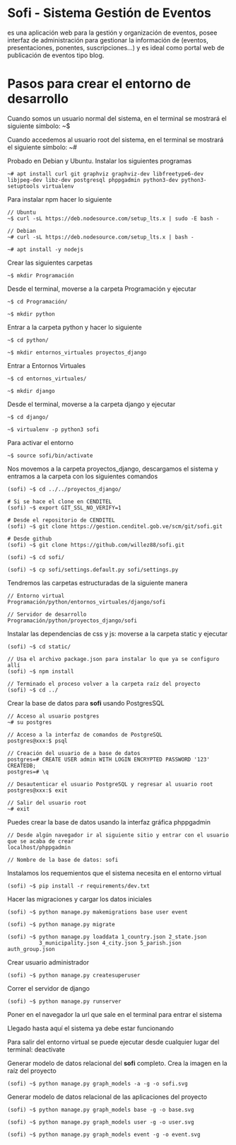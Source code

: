 # Sofi - Sistema Gestión de Eventos

es una aplicación web para la gestión y organización de eventos, posee interfaz de administración
para gestionar la información de (eventos, presentaciones, ponentes, suscripciones...) y es ideal
como portal web de publicación de eventos tipo blog.

# Pasos para crear el entorno de desarrollo

Cuando somos un usuario normal del sistema, en el terminal se mostrará el siguiente símbolo: ~$

Cuando accedemos al usuario root del sistema, en el terminal se mostrará el siguiente símbolo: ~#

Probado en Debian y Ubuntu. Instalar los siguientes programas

    ~# apt install curl git graphviz graphviz-dev libfreetype6-dev libjpeg-dev libz-dev postgresql phppgadmin python3-dev python3-setuptools virtualenv

Para instalar npm hacer lo siguiente

    // Ubuntu
    ~$ curl -sL https://deb.nodesource.com/setup_lts.x | sudo -E bash -

    // Debian
    ~# curl -sL https://deb.nodesource.com/setup_lts.x | bash -

    ~# apt install -y nodejs

Crear las siguientes carpetas

    ~$ mkdir Programación

Desde el terminal, moverse a la carpeta Programación y ejecutar

    ~$ cd Programación/

    ~$ mkdir python

Entrar a la carpeta python y hacer lo siguiente

    ~$ cd python/

    ~$ mkdir entornos_virtuales proyectos_django

Entrar a Entornos Virtuales

    ~$ cd entornos_virtuales/

    ~$ mkdir django

Desde el terminal, moverse a la carpeta django y ejecutar

    ~$ cd django/

    ~$ virtualenv -p python3 sofi

Para activar el entorno

    ~$ source sofi/bin/activate

Nos movemos a la carpeta proyectos_django, descargamos el sistema y entramos a la carpeta con los siguientes comandos

    (sofi) ~$ cd ../../proyectos_django/

    # Si se hace el clone en CENDITEL
    (sofi) ~$ export GIT_SSL_NO_VERIFY=1

    # Desde el repositorio de CENDITEL
    (sofi) ~$ git clone https://gestion.cenditel.gob.ve/scm/git/sofi.git

    # Desde github
    (sofi) ~$ git clone https://github.com/willez88/sofi.git

    (sofi) ~$ cd sofi/

    (sofi) ~$ cp sofi/settings.default.py sofi/settings.py

Tendremos las carpetas estructuradas de la siguiente manera

    // Entorno virtual
    Programación/python/entornos_virtuales/django/sofi

    // Servidor de desarrollo
    Programación/python/proyectos_django/sofi

Instalar las dependencias de css y js: moverse a la carpeta static y ejecutar

    (sofi) ~$ cd static/

    // Usa el archivo package.json para instalar lo que ya se configuro allí
    (sofi) ~$ npm install

    // Terminado el proceso volver a la carpeta raíz del proyecto
    (sofi) ~$ cd ../

Crear la base de datos para __sofi__ usando PostgresSQL

    // Acceso al usuario postgres
    ~# su postgres

    // Acceso a la interfaz de comandos de PostgreSQL
    postgres@xxx:$ psql

    // Creación del usuario de a base de datos
    postgres=# CREATE USER admin WITH LOGIN ENCRYPTED PASSWORD '123' CREATEDB;
    postgres=# \q

    // Desautenticar el usuario PostgreSQL y regresar al usuario root
    postgres@xxx:$ exit

    // Salir del usuario root
    ~# exit

Puedes crear la base de datos usando la interfaz gráfica phppgadmin

    // Desde algún navegador ir al siguiente sitio y entrar con el usuario que se acaba de crear
    localhost/phppgadmin

    // Nombre de la base de datos: sofi

Instalamos los requemientos que el sistema necesita en el entorno virtual

    (sofi) ~$ pip install -r requirements/dev.txt

Hacer las migraciones y cargar los datos iniciales

    (sofi) ~$ python manage.py makemigrations base user event

    (sofi) ~$ python manage.py migrate

    (sofi) ~$ python manage.py loaddata 1_country.json 2_state.json
              3_municipality.json 4_city.json 5_parish.json auth_group.json

Crear usuario administrador

    (sofi) ~$ python manage.py createsuperuser

Correr el servidor de django

    (sofi) ~$ python manage.py runserver

Poner en el navegador la url que sale en el terminal para entrar el sistema

Llegado hasta aquí el sistema ya debe estar funcionando

Para salir del entorno virtual se puede ejecutar desde cualquier lugar del terminal: deactivate

Generar modelo de datos relacional del __sofi__ completo. Crea la imagen en la raíz del proyecto

    (sofi) ~$ python manage.py graph_models -a -g -o sofi.svg

Generar modelo de datos relacional de las aplicaciones del proyecto

    (sofi) ~$ python manage.py graph_models base -g -o base.svg

    (sofi) ~$ python manage.py graph_models user -g -o user.svg

    (sofi) ~$ python manage.py graph_models event -g -o event.svg

